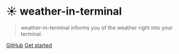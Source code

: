 # :sunny: weather-in-terminal

> weather-in-terminal informs you of the weather right into your terminal.

[GitHub](https://github.com/yanishoss/weather)
[Get started](/intro/what.md)
